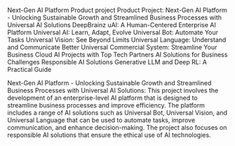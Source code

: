
Next-Gen AI Platform Product project 
Product Project: Next-Gen AI Platform - Unlocking Sustainable Growth and Streamlined Business Processes with Universal AI Solutions
DeepBrainz uAI: A Human-Centered Enterprise AI Platform
Universal AI: Learn, Adapt, Evolve
Universal Bot: Automate Your Tasks
Universal Vision: See Beyond Limits
Universal Language: Understand and Communicate Better
Universal Commercial System: Streamline Your Business
Cloud AI Projects with Top Tech Partners
AI Solutions for Business Challenges
Responsible AI Solutions
Generative LLM and Deep RL: A Practical Guide

Next-Gen AI Platform - Unlocking Sustainable Growth and Streamlined Business Processes with Universal AI Solutions: This project involves the development of an enterprise-level AI platform that is designed to streamline business processes and improve efficiency. The platform includes a range of AI solutions such as Universal Bot, Universal Vision, and Universal Language that can be used to automate tasks, improve communication, and enhance decision-making. The project also focuses on responsible AI solutions that ensure the ethical use of AI technologies.
